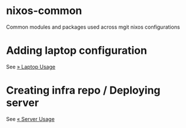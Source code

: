 # nixos-common

Common modules and packages used across mgit nixos configurations

# Adding laptop configuration

See [ » Laptop Usage ](./USAGE_LAPTOP.md)

# Creating infra repo / Deploying server

See [ « Server Usage ](./USAGE_SERVER.md)
